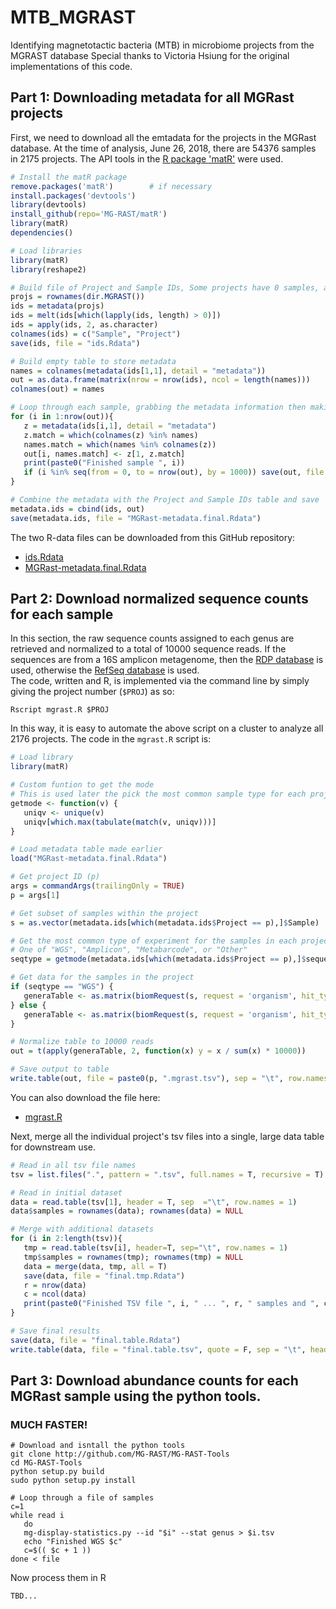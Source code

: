 # MTB_MGRAST
Identifying magnetotactic bacteria (MTB) in microbiome projects from the MGRAST database
Special thanks to Victoria Hsiung for the original implementations of this code.

## Part 1:  Downloading metadata for all MGRast projects
First, we need to download all the emtadata for the projects in the MGRast database.  At the time of analysis, June 26, 2018, there are 54376 samples in 2175 projects.  The API tools in the [R package 'matR'](https://github.com/MG-RAST/matR) were used.
```R
# Install the matR package
remove.packages('matR')        # if necessary
install.packages('devtools')
library(devtools)
install_github(repo='MG-RAST/matR') 
library(matR)
dependencies()

# Load libraries
library(matR)
library(reshape2)

# Build file of Project and Sample IDs, Some projects have 0 samples, and are ommitted.
projs = rownames(dir.MGRAST())
ids = metadata(projs)
ids = melt(ids[which(lapply(ids, length) > 0)])
ids = apply(ids, 2, as.character)
colnames(ids) = c("Sample", "Project")
save(ids, file = "ids.Rdata")

# Build empty table to store metadata
names = colnames(metadata(ids[1,1], detail = "metadata"))
out = as.data.frame(matrix(nrow = nrow(ids), ncol = length(names)))
colnames(out) = names

# Loop through each sample, grabbing the metadata information then making a final data table
for (i in 1:nrow(out)){
   z = metadata(ids[i,1], detail = "metadata")
   z.match = which(colnames(z) %in% names)
   names.match = which(names %in% colnames(z))
   out[i, names.match] <- z[1, z.match]
   print(paste0("Finished sample ", i))
   if (i %in% seq(from = 0, to = nrow(out), by = 1000)) save(out, file = "MGRast-metadata.Rdata")
}

# Combine the metadata with the Project and Sample IDs table and save
metadata.ids = cbind(ids, out)
save(metadata.ids, file = "MGRast-metadata.final.Rdata")
```

The two R-data files can be downloaded from this GitHub repository:
- [ids.Rdata](./ids.Rdata)
- [MGRast-metadata.final.Rdata](./MGRast-metadata.final.Rdata)

## Part 2:  Download normalized sequence counts for each sample
In this section, the raw sequence counts assigned to each genus are retrieved and normalized to a total of 10000 sequence reads. If the sequences are from a 16S amplicon metagenome, then the [RDP database](https://rdp.cme.msu.edu/) is used, otherwise the [RefSeq database](https://www.ncbi.nlm.nih.gov/refseq/) is used.  
The code, written and R, is implemented via the command line by simply giving the project number (`$PROJ`) as so:
```
Rscript mgrast.R $PROJ
```

In this way, it is easy to automate the above script on a cluster to analyze all 2176 projects.  The code in the `mgrast.R` script is:

```R
# Load library
library(matR)

# Custom funtion to get the mode
# This is used later the pick the most common sample type for each project
getmode <- function(v) {
   uniqv <- unique(v)
   uniqv[which.max(tabulate(match(v, uniqv)))]
}

# Load metadata table made earlier
load("MGRast-metadata.final.Rdata")

# Get project ID (p)
args = commandArgs(trailingOnly = TRUE)
p = args[1]

# Get subset of samples within the project
s = as.vector(metadata.ids[which(metadata.ids$Project == p),]$Sample)

# Get the most common type of experiment for the samples in each project
# One of "WGS", "Amplicon", "Metabarcode", or "Other"
seqtype = getmode(metadata.ids[which(metadata.ids$Project == p),]$sequence_type)

# Get data for the samples in the project
if (seqtype == "WGS") {
   generaTable <- as.matrix(biomRequest(s, request = 'organism', hit_type = 'all', source = 'RefSeq', group_level = 'genus', evalue = 5, wait = TRUE))
} else {
   generaTable <- as.matrix(biomRequest(s, request = 'organism', hit_type = 'all', source = 'RDP', group_level = 'genus', evalue = 5, wait = TRUE))
}

# Normalize table to 10000 reads
out = t(apply(generaTable, 2, function(x) y = x / sum(x) * 10000))

# Save output to table
write.table(out, file = paste0(p, ".mgrast.tsv"), sep = "\t", row.names = T, col.names = T, quote = F)
```
You can also download the file here:
- [mgrast.R](./mgrast.R)


Next, merge all the individual project's tsv files into a single, large data table for downstream use.
```R
# Read in all tsv file names
tsv = list.files(".", pattern = ".tsv", full.names = T, recursive = T)

# Read in initial dataset
data = read.table(tsv[1], header = T, sep  ="\t", row.names = 1)
data$samples = rownames(data); rownames(data) = NULL

# Merge with additional datasets
for (i in 2:length(tsv)){
   tmp = read.table(tsv[i], header=T, sep="\t", row.names = 1)
   tmp$samples = rownames(tmp); rownames(tmp) = NULL
   data = merge(data, tmp, all = T)
   save(data, file = "final.tmp.Rdata")
   r = nrow(data)
   c = ncol(data)
   print(paste0("Finished TSV file ", i, " ... ", r, " samples and ", c, " genera..."))
}

# Save final results
save(data, file = "final.table.Rdata")
write.table(data, file = "final.table.tsv", quote = F, sep = "\t", header = T, row.names = F)
```

## Part 3:  Download abundance counts for each MGRast sample using the python tools.
### MUCH FASTER!

```
# Download and isntall the python tools
git clone http://github.com/MG-RAST/MG-RAST-Tools
cd MG-RAST-Tools
python setup.py build
sudo python setup.py install

# Loop through a file of samples
c=1
while read i
   do
   mg-display-statistics.py --id "$i" --stat genus > $i.tsv
   echo "Finished WGS $c"
   c=$(( $c + 1 ))
done < file
```

Now process them in R  
```R
TBD...
```
